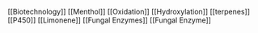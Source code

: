 [[Biotechnology]]
[[Menthol]]
[[Oxidation]]
[[Hydroxylation]]
[[terpenes]]
[[P450]]
[[Limonene]]
[[Fungal Enzymes]]
[[Fungal Enzyme]]

